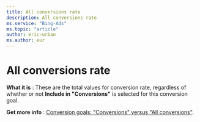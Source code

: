 ```yaml
---
title: All conversions rate
description: All conversions rate
ms.service: "Bing-Ads"
ms.topic: "article"
author: eric-urban
ms.author: eur
---
```


# All conversions rate

**What it is** : These are the total values for conversion rate, regardless of whether or not **Include in "Conversions"** is selected for this conversion goal.

**Get more info** : [Conversion goals: "Conversions" versus "All conversions"](../hlp_BA_CONC_ConvsVsAllConvs.md).


